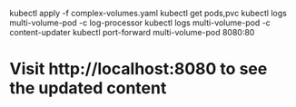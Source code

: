 kubectl apply -f complex-volumes.yaml
kubectl get pods,pvc
kubectl logs multi-volume-pod -c log-processor
kubectl logs multi-volume-pod -c content-updater
kubectl port-forward multi-volume-pod 8080:80
# Visit http://localhost:8080 to see the updated content